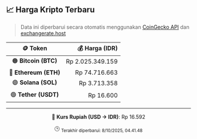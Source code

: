 

<!-- HARGA_KRIPTO -->
## 📈 Harga Kripto Terbaru

> Data ini diperbarui secara otomatis menggunakan [CoinGecko API](https://www.coingecko.com/) dan [exchangerate.host](https://exchangerate.host/)

<div align="center">

| 🪙 Token | 💰 Harga (IDR) |
|:------:|---------------:|
| 🟠 **Bitcoin (BTC)**   | Rp 2.025.349.159 |
| 🔵 **Ethereum (ETH)**  | Rp 74.716.663 |
| 🟣 **Solana (SOL)**    | Rp 3.713.358 |
| 🟢 **Tether (USDT)**   | Rp 16.600 |

---

💱 **Kurs Rupiah (USD → IDR)**: Rp 16.592

🕒 <sub>Terakhir diperbarui: 8/10/2025, 04.41.48</sub>

</div>
<!-- /HARGA_KRIPTO -->